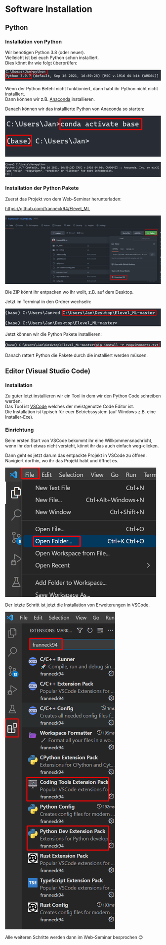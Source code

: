# Software Installation

## Python

### Installation von Python

Wir benötigen Python 3.8 (oder neuer).  
Vielleicht ist bei euch Python schon installiert.  
Dies könnt ihr wie folgt überprüfen:

![alt](./media/py.png)

Wenn der Python Befehl nicht funktioniert, dann habt ihr Python nicht nicht installiert.  
Dann können wir z.B. [Anaconda](https://www.anaconda.com/products/distribution) installieren.

Danach können wir das installierte Python von Anaconda so starten:

![alt](./media/conda.png)

![alt](./media/py2.png)

### Installation der Python Pakete

Zuerst das Projekt von dem Web-Seminar herunterladen:

<https://github.com/franneck94/Elevel_ML>

![alt](./media/github.png)

Die ZIP könnt ihr entpacken wo ihr wollt, z.B. auf dem Desktop.

Jetzt im Terminal in den Ordner wechseln:

![alt](./media/desktop.png)

Jetzt können wir die Python Pakete installieren:

![alt](./media/pip.png)

Danach rattert Python die Pakete durch die installiert werden müssen.

## Editor (Visual Studio Code)

### Installation

Zu guter letzt installieren wir ein Tool in dem wir den Python Code schreiben werden.  
Das Tool ist [VSCode](https://code.visualstudio.com/) welches der meistgenutze Code Editor ist.  
Die Installation ist typisch für euer Betriebssystem (auf Windows z.B. eine Installer-Exe).  

### Einrichtung

Beim ersten Start von VSCode bekommt ihr eine Willkommensnachricht, wenn ihr dort etwas nicht versteht, könnt ihr das auch einfach weg-clicken.

Dann geht es jetzt darum das entpackte Projekt in VSCode zu öffnen.
Navigiert dorthin, wo ihr das Projekt habt und öffnet es.

![alt](./media/folder.png)

Der letzte Schritt ist jetzt die Installation von Erweiterungen in VSCode.

![alt](./media/ext.png)

Alle weiteren Schritte werden dann im Web-Seminar besprochen 😊
